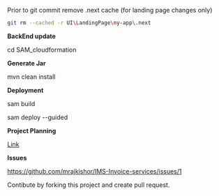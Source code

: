 Prior to git commit remove .next cache (for landing page changes only)
```bash
git rm --cached -r UI\LandingPage\my-app\.next
```

**BackEnd update**

cd SAM_cloudformation

**Generate Jar**

mvn clean install

**Deployment** 

sam build

sam deploy --guided


**Project Planning**

[Link](https://github.com/users/mrajkishor/projects/3/views/1?visibleFields=%5B%22Title%22%2C%22Status%22%2C%22Assignees%22%2C113380141%2C113380142%2C%22Linked+pull+requests%22%2C113380144%2C113380145%2C113380140%5D&sortedBy%5Bdirection%5D=&sortedBy%5BcolumnId%5D=
)

**Issues**

https://github.com/mrajkishor/IMS-Invoice-services/issues/1

Contibute by forking this project and create pull request.
